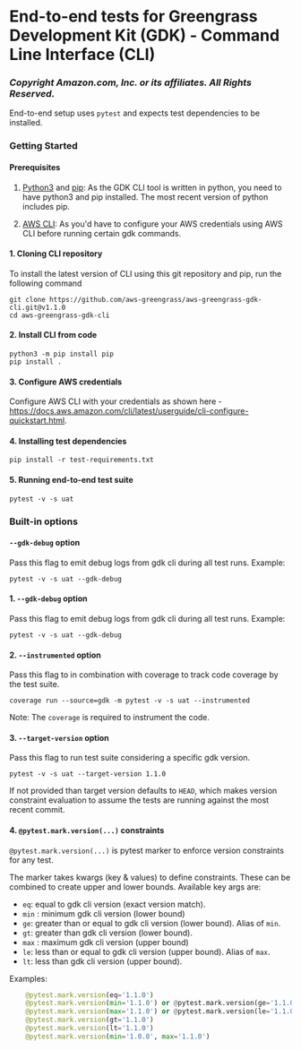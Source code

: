 # End-to-end tests for Greengrass Development Kit (GDK) - Command Line Interface (CLI)

### *Copyright Amazon.com, Inc. or its affiliates. All Rights Reserved.*

End-to-end setup uses `pytest` and expects test dependencies to be installed.

### Getting Started

#### Prerequisites
1. [Python3](https://www.python.org/downloads/) and [pip](https://pip.pypa.io/en/latest/installation/): As the GDK CLI tool is written in python, you need to have python3 and pip installed. The most recent version of python includes pip.

2. [AWS CLI](https://docs.aws.amazon.com/cli/latest/userguide/getting-started-install.html): As you'd have to configure your AWS credentials using AWS CLI before running certain gdk commands.

#### 1. Cloning CLI repository

To install the latest version of CLI using this git repository and pip, run the following command

```shell
git clone https://github.com/aws-greengrass/aws-greengrass-gdk-cli.git@v1.1.0
cd aws-greengrass-gdk-cli
```

#### 2. Install CLI from code

```shell
python3 -m pip install pip
pip install .
```

#### 3. Configure AWS credentials

Configure AWS CLI with your credentials as shown here - https://docs.aws.amazon.com/cli/latest/userguide/cli-configure-quickstart.html.

#### 4. Installing test dependencies

```
pip install -r test-requirements.txt
```

#### 5. Running end-to-end test suite

```shell
pytest -v -s uat
```

### Built-in options

#### `--gdk-debug` option

Pass this flag to emit debug logs from gdk cli during all test runs. Example:
```shell
pytest -v -s uat --gdk-debug
```

#### 1. `--gdk-debug` option

Pass this flag to emit debug logs from gdk cli during all test runs. Example:
```shell
pytest -v -s uat --gdk-debug
```

#### 2. `--instrumented` option

Pass this flag to in combination with coverage to track code coverage by the test suite.
```shell
coverage run --source=gdk -m pytest -v -s uat --instrumented
```

Note: The `coverage` is required to instrument the code.

#### 3. `--target-version` option
Pass this flag to run test suite considering a specific gdk version.
```shell
pytest -v -s uat --target-version 1.1.0
```

If not provided than target version defaults to `HEAD`, which makes version constraint evaluation to assume
the tests are running against the most recent commit.

#### 4. `@pytest.mark.version(...)` constraints
`@pytest.mark.version(...)` is pytest marker to enforce version constraints for any test.

The marker takes kwargs (key & values) to define constraints. These can be combined to create upper and
lower bounds. Available key args are:
 * `eq`: equal to gdk cli version (exact version match).
 * `min` : minimum gdk cli version (lower bound)
 * `ge`: greater than or equal to gdk cli version (lower bound). Alias of `min`.
 * `gt`: greater than gdk cli version (lower bound).
 * `max` : maximum gdk cli version (upper bound)
 * `le`: less than or equal to gdk cli version (upper bound). Alias of `max`.
 * `lt`: less than gdk cli version (upper bound).

Examples:
```python
    @pytest.mark.version(eq='1.1.0')
    @pytest.mark.version(min='1.1.0') or @pytest.mark.version(ge='1.1.0')
    @pytest.mark.version(max='1.1.0') or @pytest.mark.version(le='1.1.0')
    @pytest.mark.version(gt='1.1.0')
    @pytest.mark.version(lt='1.1.0')
    @pytest.mark.version(min='1.0.0', max='1.1.0')
```


